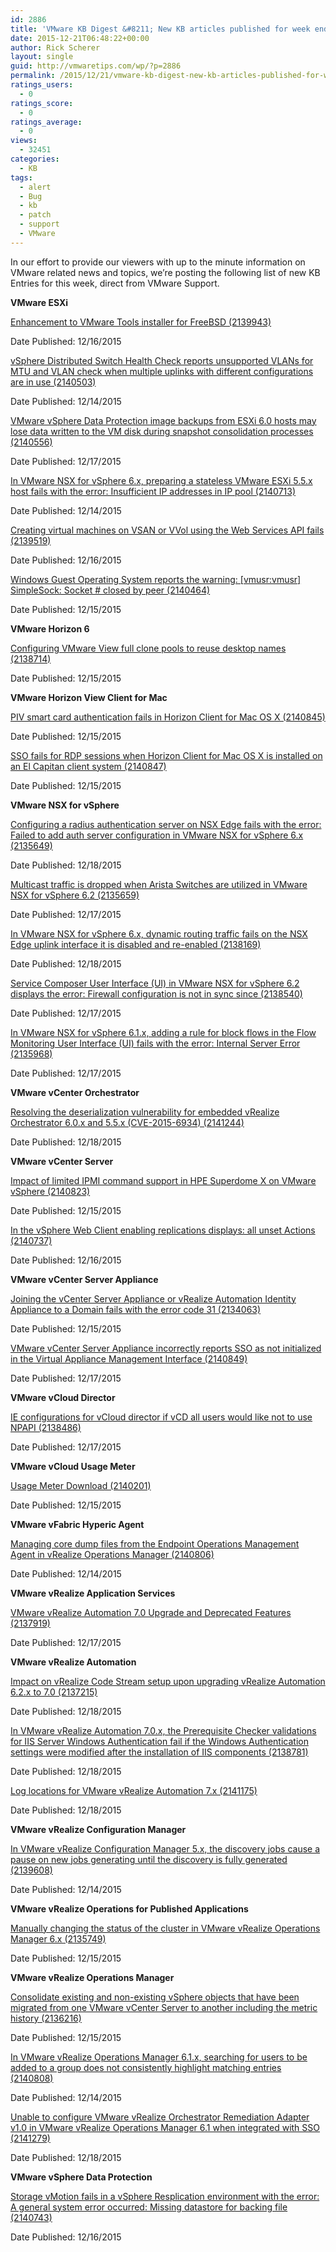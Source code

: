 ```yaml
---
id: 2886
title: 'VMware KB Digest &#8211; New KB articles published for week ending 12/19/15'
date: 2015-12-21T06:48:22+00:00
author: Rick Scherer
layout: single
guid: http://vmwaretips.com/wp/?p=2886
permalink: /2015/12/21/vmware-kb-digest-new-kb-articles-published-for-week-ending-121915/
ratings_users:
  - 0
ratings_score:
  - 0
ratings_average:
  - 0
views:
  - 32451
categories:
  - KB
tags:
  - alert
  - Bug
  - kb
  - patch
  - support
  - VMware
---
```

In our effort to provide our viewers with up to the minute information on VMware related news and topics, we&#8217;re posting the following list of new KB Entries for this week, direct from VMware Support.

<!--more-->

**VMware ESXi**
  
[Enhancement to VMware Tools installer for FreeBSD (2139943)](http://vmw.re/1Pg5JdV)
  
Date Published: 12/16/2015
  
[vSphere Distributed Switch Health Check reports unsupported VLANs for MTU and VLAN check when multiple uplinks with different configurations are in use (2140503)](http://vmw.re/1O3rhvk)
  
Date Published: 12/14/2015
  
[VMware vSphere Data Protection image backups from ESXi 6.0 hosts may lose data written to the VM disk during snapshot consolidation processes (2140556)](http://vmw.re/1Pg5KyI)
  
Date Published: 12/17/2015
  
[In VMware NSX for vSphere 6.x, preparing a stateless VMware ESXi 5.5.x host fails with the error: Insufficient IP addresses in IP pool (2140713)](http://vmw.re/1O3rhvl)
  
Date Published: 12/14/2015
  
[Creating virtual machines on VSAN or VVol using the Web Services API fails (2139519)](http://vmw.re/1O3rhvm)
  
Date Published: 12/16/2015
  
[Windows Guest Operating System reports the warning: [vmusr:vmusr] SimpleSock: Socket # closed by peer (2140464)](http://vmw.re/1Pg5KyL)
  
Date Published: 12/15/2015

**VMware Horizon 6**
  
[Configuring VMware View full clone pools to reuse desktop names (2138714)](http://vmw.re/1O3riQ4)
  
Date Published: 12/15/2015

**VMware Horizon View Client for Mac**
  
[PIV smart card authentication fails in Horizon Client for Mac OS X (2140845)](http://vmw.re/1Pg5JdW)
  
Date Published: 12/15/2015
  
[SSO fails for RDP sessions when Horizon Client for Mac OS X is installed on an El Capitan client system (2140847)](http://vmw.re/1O3rhvp)
  
Date Published: 12/15/2015

**VMware NSX for vSphere**
  
[Configuring a radius authentication server on NSX Edge fails with the error: Failed to add auth server configuration in VMware NSX for vSphere 6.x (2135649)](http://vmw.re/1Pg5JdX)
  
Date Published: 12/18/2015
  
[Multicast traffic is dropped when Arista Switches are utilized in VMware NSX for vSphere 6.2 (2135659)](http://vmw.re/1Pg5KP2)
  
Date Published: 12/17/2015
  
[In VMware NSX for vSphere 6.x, dynamic routing traffic fails on the NSX Edge uplink interface it is disabled and re-enabled (2138169)](http://vmw.re/1O3riQ7)
  
Date Published: 12/18/2015
  
[Service Composer User Interface (UI) in VMware NSX for vSphere 6.2 displays the error: Firewall configuration is not in sync since <date> (2138540)](http://vmw.re/1Pg5JdY)
  
Date Published: 12/17/2015
  
[In VMware NSX for vSphere 6.1.x, adding a rule for block flows in the Flow Monitoring User Interface (UI) fails with the error: Internal Server Error (2135968)](http://vmw.re/1O3rhvs)
  
Date Published: 12/17/2015

**VMware vCenter Orchestrator**
  
[Resolving the deserialization vulnerability for embedded vRealize Orchestrator 6.0.x and 5.5.x (CVE-2015-6934) (2141244)](http://vmw.re/1Pg5JdZ)
  
Date Published: 12/18/2015

**VMware vCenter Server**
  
[Impact of limited IPMI command support in HPE Superdome X on VMware vSphere (2140823)](http://vmw.re/1O3rj6k)
  
Date Published: 12/15/2015
  
[In the vSphere Web Client enabling replications displays: all unset Actions (2140737)](http://vmw.re/1Pg5Je0)
  
Date Published: 12/16/2015

**VMware vCenter Server Appliance**
  
[Joining the vCenter Server Appliance or vRealize Automation Identity Appliance to a Domain fails with the error code 31 (2134063)](http://vmw.re/1O3rhvt)
  
Date Published: 12/15/2015
  
[VMware vCenter Server Appliance incorrectly reports SSO as not initialized in the Virtual Appliance Management Interface (2140849)](http://vmw.re/1Pg5KP3)
  
Date Published: 12/17/2015

**VMware vCloud Director**
  
[IE configurations for vCloud director if vCD all users would like not to use NPAPI (2138486)](http://vmw.re/1O3rj6l)
  
Date Published: 12/17/2015

**VMware vCloud Usage Meter**
  
[Usage Meter Download (2140201)](http://vmw.re/1Pg5KP4)
  
Date Published: 12/15/2015

**VMware vFabric Hyperic Agent**
  
[Managing core dump files from the Endpoint Operations Management Agent in vRealize Operations Manager (2140806)](http://vmw.re/1O3rhvw)
  
Date Published: 12/14/2015

**VMware vRealize Application Services**
  
[VMware vRealize Automation 7.0 Upgrade and Deprecated Features (2137919)](http://vmw.re/1Pg5Je9)
  
Date Published: 12/17/2015

**VMware vRealize Automation**
  
[Impact on vRealize Code Stream setup upon upgrading vRealize Automation 6.2.x to 7.0 (2137215)](http://vmw.re/1O3rhvx)
  
Date Published: 12/18/2015
  
[In VMware vRealize Automation 7.0.x, the Prerequisite Checker validations for IIS Server Windows Authentication fail if the Windows Authentication settings were modified after the installation of IIS components (2138781)](http://vmw.re/1Pg5KP5)
  
Date Published: 12/18/2015
  
[Log locations for VMware vRealize Automation 7.x (2141175)](http://vmw.re/1O3rhLK)
  
Date Published: 12/18/2015

**VMware vRealize Configuration Manager**
  
[In VMware vRealize Configuration Manager 5.x, the discovery jobs cause a pause on new jobs generating until the discovery is fully generated (2139608)](http://vmw.re/1Pg5Jeb)
  
Date Published: 12/14/2015

**VMware vRealize Operations for Published Applications**
  
[Manually changing the status of the cluster in VMware vRealize Operations Manager 6.x (2135749)](http://vmw.re/1O3rj6p)
  
Date Published: 12/15/2015

**VMware vRealize Operations Manager**
  
[Consolidate existing and non-existing vSphere objects that have been migrated from one VMware vCenter Server to another including the metric history (2136216)](http://vmw.re/1Pg5KP6)
  
Date Published: 12/15/2015
  
[In VMware vRealize Operations Manager 6.1.x, searching for users to be added to a group does not consistently highlight matching entries (2140808)](http://vmw.re/1O3rhLL)
  
Date Published: 12/14/2015
  
 [Unable to configure VMware vRealize Orchestrator Remediation Adapter v1.0 in VMware vRealize Operations Manager 6.1 when integrated with SSO (2141279)](http://vmw.re/1Pg5Juo)
  
Date Published: 12/18/2015

**VMware vSphere Data Protection**
  
[Storage vMotion fails in a vSphere Resplication environment with the error: A general system error occurred: Missing datastore for backing file (2140743)](http://vmw.re/1O3rj6q)
  
Date Published: 12/16/2015